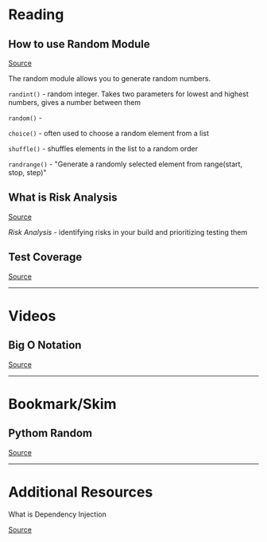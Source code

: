 # Reading

## How to use Random Module

[Source](https://www.pythonforbeginners.com/random/how-to-use-the-random-module-in-python)

The random module allows you to generate random numbers.

`randint()` - random integer. Takes two parameters for lowest and highest numbers, gives a number between them

`random()` -

`choice()` - often used to choose a random element from a list

`shuffle()` - shuffles elements in the list to a random order

`randrange()` - "Generate a randomly selected element from range(start, stop, step)"

## What is Risk Analysis

[Source](https://www.edureka.co/blog/risk-analysis-in-software-testing/)

*Risk Analysis* - identifying risks in your build and prioritizing testing them

## Test Coverage

[Source](https://martinfowler.com/bliki/TestCoverage.html)

---

# Videos

## Big O Notation

[Source]()

---

# Bookmark/Skim

## Pythom Random

[Source](https://docs.python.org/3/library/random.html)

---

# Additional Resources

What is Dependency Injection

[Source](https://www.freecodecamp.org/news/a-quick-intro-to-dependency-injection-what-it-is-and-when-to-use-it-7578c84fa88f/)
